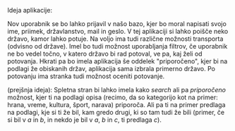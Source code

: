Ideja aplikacije:

Nov uporabnik se bo lahko prijavil v našo bazo, kjer bo moral napisati svojo ime, priimek, državlanstvo, mail in geslo.
V tej aplikaciji si lahko poišče neko državo, kamor lahko potuje. Na voljo ima tudi različne možnosti transporta (odvisno od države). 
Imel bo tudi možnost uporabljanja filtrov, če uporabnik ne bo vedel točno, v katero državo bi rad potoval, ve pa, kaj želi od potovanja.
Hkrati pa bo imela aplikacija še oddelek "priporočeno", kjer bi na podlagi že obiskanih držav, aplikacija sama izbrala primerno državo.
Po potovanju ima stranka tudi možnost oceniti potovanje.

(prejšnja ideja):
Spletna stran bi lahko imela kako *search* ali pa *priporočeno* možnost, kjer ti na podlagi opisa (recimo, da so kategorijo kot na primer: hrana, vreme, kultura, šport, narava) priporoča. Ali pa ti na primer predlaga na podlagi, kje si ti že bil, kam gredo drugi, ki so tam tudi že bili (primer, če si bil v $a$ in $b$, in nekdo je bil v $a$, $b$ in $c$, ti predlaga $c$).